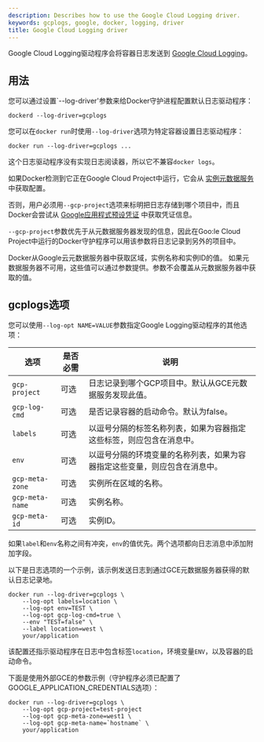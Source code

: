 ```yaml
---
description: Describes how to use the Google Cloud Logging driver.
keywords: gcplogs, google, docker, logging, driver
title: Google Cloud Logging driver
---
```


Google Cloud Logging驱动程序会将容器日志发送到
<a href="https://cloud.google.com/logging/docs/" target="_blank">Google Cloud Logging</a>。

## 用法

您可以通过设置`--log-driver'参数来给Docker守护进程配置默认日志驱动程序：

    dockerd --log-driver=gcplogs

您可以在`docker run`时使用`--log-driver`选项为特定容器设置日志驱动程序：

    docker run --log-driver=gcplogs ...

这个日志驱动程序没有实现日志阅读器，所以它不兼容`docker logs`。

如果Docker检测到它正在Google Cloud Project中运行，它会从
<a href="https://cloud.google.com/compute/docs/metadata" target="_blank">实例元数据服务</a>
中获取配置。

否则，用户必须用`--gcp-project`选项来标明把日志存储到哪个项目中，而且Docker会尝试从
<a href="https://developers.google.com/identity/protocols/application-default-credentials" target="_blank">Google应用程式预设凭证</a>
中获取凭证信息。 

`--gcp-project`参数优先于从元数据服务器发现的信息，因此在Goo:le Cloud Project中运行的Docker守护程序可以用该参数将日志记录到另外的项目中。

Docker从Google云元数据服务器中获取区域，实例名称和实例ID的值。
如果元数据服务器不可用，这些值可以通过参数提供。参数不会覆盖从元数据服务器中获取的值。

## gcplogs选项

您可以使用`--log-opt NAME=VALUE`参数指定Google Logging驱动程序的其他选项：

| 选项 | 是否必需 | 说明 |
| ----------------------------- | ---------- | --------------------------------------------------------------------------------------------------------------------------------------------- |
| `gcp-project` |可选|日志记录到哪个GCP项目中。默认从GCE元数据服务发现此值。 |
| `gcp-log-cmd` |可选|是否记录容器的启动命令。默认为false。|
| `labels` |可选|以逗号分隔的标签名称列表，如果为容器指定这些标签，则应包含在消息中。 |
| `env` |可选|以逗号分隔的环境变量的名称列表，如果为容器指定这些变量，则应包含在消息中。 |
| `gcp-meta-zone` |可选|实例所在区域的名称。 |
| `gcp-meta-name` |可选|实例名称。 |
| `gcp-meta-id`|可选|实例ID。 |

如果`label`和`env`名称之间有冲突，`env`的值优先。两个选项都向日志消息中添加附加字段。

以下是日志选项的一个示例，该示例发送日志到通过GCE元数据服务器获得的默认日志记录地。

    docker run --log-driver=gcplogs \
        --log-opt labels=location \
        --log-opt env=TEST \
        --log-opt gcp-log-cmd=true \
        --env "TEST=false" \
        --label location=west \
        your/application

该配置还指示驱动程序在日志中包含标签`location`，环境变量`ENV`，以及容器的启动命令。

下面是使用外部GCE的参数示例（守护程序必须已配置了GOOGLE_APPLICATION_CREDENTIALS选项）：

    docker run --log-driver=gcplogs \
        --log-opt gcp-project=test-project
        --log-opt gcp-meta-zone=west1 \
        --log-opt gcp-meta-name=`hostname` \
        your/application

